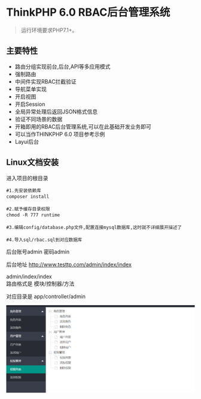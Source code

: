 ThinkPHP 6.0 RBAC后台管理系统
===============

> 运行环境要求PHP7.1+。



## 主要特性

* 路由分组实现前台,后台,API等多应用模式
* 强制路由
* 中间件实现RBAC拦截验证
* 导航菜单实现
* 开启视图
* 开启Session
* 全局异常处理后返回JSON格式信息
* 验证不同场景的数据
* 开箱即用的RBAC后台管理系统,可以在此基础开发业务即可
* 可以当作THINKPHP 6.0 项目参考示例
* Layui后台


## Linux文档安装

进入项目的根目录
~~~
#1.先安装依赖库
composer install

#2.赋予缓存目录权限
chmod -R 777 runtime

#3.编辑config/database.php文件,配置连接mysql数据库,这时就不详细展开描述了

#4.导入sql/rbac.sql到对应数据库
~~~

后台账号admin 密码admin

后台地址
http://www.testtp.com/admin/index/index

admin/index/index  
路由格式是 模块/控制器/方法

对应目录是 app/controller/admin



![rbac图片](https://github.com/phpcode007/allphpcode/blob/master/public/img/rbac.png?raw=true)
